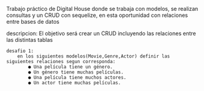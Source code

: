 Trabajo práctico de Digital House donde se trabaja con modelos, se realizan consultas y un CRUD con sequelize, en esta oportunidad con relaciones entre bases de datos

descripcion: El objetivo será crear un CRUD incluyendo las relaciones entre las distintas tablas

    desafio 1:
        en los siguientes modelos(Movie,Genre,Actor) definir las siguientes relaciones segun corresponda:
            ● Una película tiene un género.
            ● Un género tiene muchas películas.
            ● Una película tiene muchos actores.
            ● Un actor tiene muchas películas.